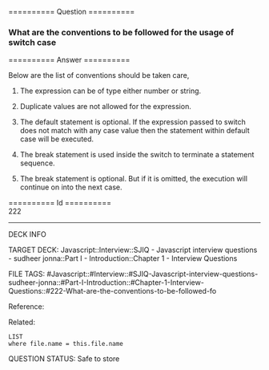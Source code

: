 ========== Question ==========  

### What are the conventions to be followed for the usage of switch case  

========== Answer ==========  

Below are the list of conventions should be taken care,

1. The expression can be of type either number or string.

2. Duplicate values are not allowed for the expression.

3. The default statement is optional. If the expression passed to switch does
    not match with any case value then the statement within default case will be
    executed.

4. The break statement is used inside the switch to terminate a statement
    sequence.

5. The break statement is optional. But if it is omitted, the execution will
    continue on into the next case.

========== Id ==========  
222

---

DECK INFO

TARGET DECK: Javascript::Interview::SJIQ - Javascript interview questions - sudheer jonna::Part I - Introduction::Chapter 1 - Interview Questions

FILE TAGS: #Javascript::#Interview::#SJIQ-Javascript-interview-questions-sudheer-jonna::#Part-I-Introduction::#Chapter-1-Interview-Questions::#222-What-are-the-conventions-to-be-followed-fo

Reference:

Related:

```dataview
LIST
where file.name = this.file.name
```

QUESTION STATUS: Safe to store
